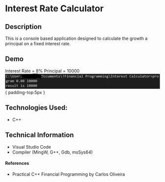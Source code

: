 # Interest Rate Calculator

## Description
This is a console based application designed to calculate the growth a principal on a fixed interest rate.



## Demo
Interest Rate = 8% Principal = 10000 <br>
 ![](https://github.com/360Appz/Programming/blob/main/Financial%20Programming/Simple%20Interest%20Rate%20Calculator/Demo/Capture.PNG){ padding-top:5px }




## Technologies Used:
* C++

## Technical Information
* Visual Studio Code
* Compiler (MingW, G++, Gdb, msSys64)

#### **References**
* Practical C++ Financial Programming by Carlos Oliveira


